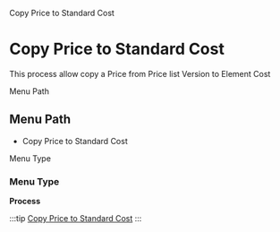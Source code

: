 
Copy Price to Standard Cost
# Copy Price to Standard Cost


This process allow copy a Price from Price list Version to Element Cost

Menu Path
## Menu Path



- Copy Price to Standard Cost

Menu Type
### Menu Type

**Process**


:::tip
[Copy Price to Standard Cost](functional-guide/process/process-pp_copy-price-to-standard-cost.md)
:::